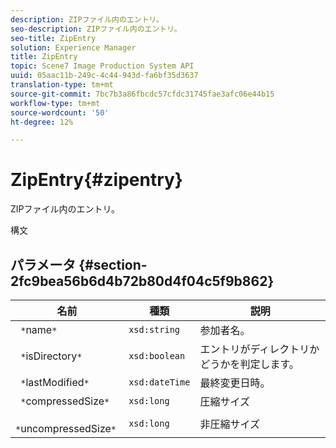 ```yaml
---
description: ZIPファイル内のエントリ。
seo-description: ZIPファイル内のエントリ。
seo-title: ZipEntry
solution: Experience Manager
title: ZipEntry
topic: Scene7 Image Production System API
uuid: 05aac11b-249c-4c44-943d-fa6bf35d3637
translation-type: tm+mt
source-git-commit: 7bc7b3a86fbcdc57cfdc31745fae3afc06e44b15
workflow-type: tm+mt
source-wordcount: '50'
ht-degree: 12%

---
```



# ZipEntry{#zipentry}

ZIPファイル内のエントリ。

構文

## パラメータ {#section-2fc9bea56b6d4b72b80d4f04c5f9b862}

| 名前 | 種類 | 説明 |
|---|---|---|
| ` *`name`*` | `xsd:string` | 参加者名。 |
| ` *`isDirectory`*` | `xsd:boolean` | エントリがディレクトリかどうかを判定します。 |
| ` *`lastModified`*` | `xsd:dateTime` | 最終変更日時。 |
| ` *`compressedSize`*` | `xsd:long` | 圧縮サイズ |
| ` *`uncompressedSize`*` | `xsd:long` | 非圧縮サイズ |

